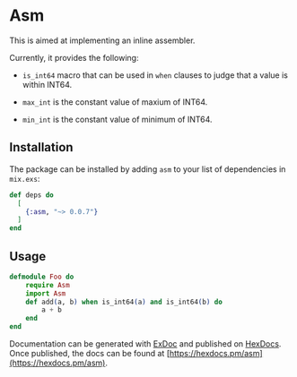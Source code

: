 # Asm

This is aimed at implementing an inline assembler.

Currently, it provides the following:

* `is_int64` macro that can be used in `when` clauses to judge that a value is within INT64.

* `max_int` is the constant value of maxium of INT64.

* `min_int` is the constant value of minimum of INT64.

## Installation

The package can be installed
by adding `asm` to your list of dependencies in `mix.exs`:

```elixir
def deps do
  [
    {:asm, "~> 0.0.7"}
  ]
end
```

## Usage

```elixir
defmodule Foo do
	require Asm
	import Asm
	def add(a, b) when is_int64(a) and is_int64(b) do
		a + b
	end
end
```

Documentation can be generated with [ExDoc](https://github.com/elixir-lang/ex_doc)
and published on [HexDocs](https://hexdocs.pm). Once published, the docs can
be found at [https://hexdocs.pm/asm](https://hexdocs.pm/asm).

